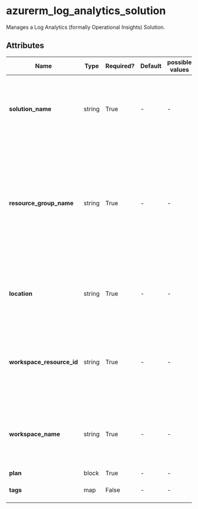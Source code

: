 # azurerm_log_analytics_solution

Manages a Log Analytics (formally Operational Insights) Solution.

## Attributes

| Name | Type | Required? | Default  | possible values | Description |
| ---- | ---- | --------- | -------- | ----------- | ----------- |
| **solution_name** | string | True | -  |  -  | Specifies the name of the solution to be deployed. See [here for options](https://docs.microsoft.com/azure/log-analytics/log-analytics-add-solutions).Changing this forces a new resource to be created. | 
| **resource_group_name** | string | True | -  |  -  | The name of the resource group in which the Log Analytics solution is created. Changing this forces a new resource to be created. Note: The solution and its related workspace can only exist in the same resource group. | 
| **location** | string | True | -  |  -  | Specifies the supported Azure location where the resource exists. Changing this forces a new resource to be created. | 
| **workspace_resource_id** | string | True | -  |  -  | The full resource ID of the Log Analytics workspace with which the solution will be linked. Changing this forces a new resource to be created. | 
| **workspace_name** | string | True | -  |  -  | The full name of the Log Analytics workspace with which the solution will be linked. Changing this forces a new resource to be created. | 
| **plan** | block | True | -  |  -  | A `plan` block. | 
| **tags** | map | False | -  |  -  | A mapping of tags to assign to the resource. | 

